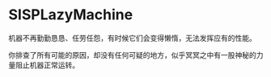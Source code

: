 # SISPLazyMachine
机器不再勤勤恳恳、任劳任怨，有时候它们会变得懒惰，无法发挥应有的性能。

你排查了所有可能的原因，却没有任何可疑的地方，似乎冥冥之中有一股神秘的力量阻止机器正常运转。
